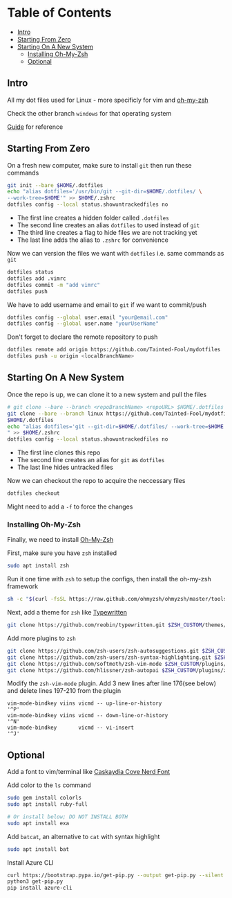 # Table of Contents

* [Intro](#intro)
* [Starting From Zero](#starting-from-zero)
* [Starting On A New System](#starting-on-a-new-system)
  * [Installing Oh-My-Zsh](#installing-oh-my-zsh)
  * [Optional](#optional)

## Intro

All my dot files used for Linux - more specificly for vim and [oh-my-zsh](#installing-oh-my-zsh)

Check the other branch `windows` for that operating system

[Guide](https://www.atlassian.com/git/tutorials/dotfiles) for reference

## Starting From Zero

On a fresh new computer, make sure to install `git` then run these commands

```bash
git init --bare $HOME/.dotfiles
echo "alias dotfiles='/usr/bin/git --git-dir=$HOME/.dotfiles/ \
--work-tree=$HOME'" >> $HOME/.zshrc
dotfiles config --local status.showuntrackedfiles no
```

* The first line creates a hidden folder called `.dotfiles`
* The second line creates an alias `dotfiles` to used instead of `git`
* The third line creates a flag to hide files we are not tracking yet
* The last line adds the alias to `.zshrc` for convenience

Now we can version the files we want with `dotfiles` i.e. same commands as `git`

```bash
dotfiles status
dotfiles add .vimrc
dotfiles commit -m "add vimrc"
dotfiles push
```

We have to add username and email to `git` if we want to commit/push

```bash
dotfiles config --global user.email "your@email.com"
dotfiles config --global user.name "yourUserName"
```

Don't forget to declare the remote repository to push

```bash
dotfiles remote add origin https://github.com/Tainted-Fool/mydotfiles
dotfiles push -u origin <localBranchName>
```

## Starting On A New System

Once the repo is up, we can clone it to a new system and pull the files

```bash
# git clone --bare --branch <repoBranchName> <repoURL> $HOME/.dotfiles 
git clone --bare --branch linux https://github.com/Tainted-Fool/mydotfiles \
$HOME/.dotfiles 
echo "alias dotfiles='git --git-dir=$HOME/.dotfiles/ --work-tree=$HOME' \
" >> $HOME/.zshrc
dotfiles config --local status.showuntrackedfiles no
```

* The first line clones this repo
* The second line creates an alias for `git` as `dotfiles`
* The last line hides untracked files

Now we can checkout the repo to acquire the neccessary files

```bash
dotfiles checkout
```

Might need to add a `-f` to force the changes

### Installing Oh-My-Zsh

Finally, we need to install [Oh-My-Zsh](https://ohmyz.sh/)

First, make sure you have `zsh` installed

```bash
sudo apt install zsh
```

Run it one time with `zsh` to setup the configs, then install the oh-my-zsh framework

```bash
sh -c "$(curl -fsSL https://raw.github.com/ohmyzsh/ohmyzsh/master/tools/install.sh)"
```

Next, add a theme for `zsh` like [Typewritten](https://github.com/reobin/typewritten)

```bash
git clone https://github.com/reobin/typewritten.git $ZSH_CUSTOM/themes/typewritten
```

Add more plugins to `zsh`

```bash
git clone https://github.com/zsh-users/zsh-autosuggestions.git $ZSH_CUSTOM/plugins/zsh-autosuggestions
git clone https://github.com/zsh-users/zsh-syntax-highlighting.git $ZSH_CUSTOM/plugins/zsh-syntax-highlighting
git clone https://github.com/softmoth/zsh-vim-mode $ZSH_CUSTOM/plugins/zsh-vim-mode
git clone https://github.com/hlissner/zsh-autopai $ZSH_CUSTOM/plugins/zsh-autopair
```

Modify the `zsh-vim-mode` plugin. Add 3 new lines after line 176(see below) and
delete lines 197-210 from the plugin

```vim
vim-mode-bindkey viins vicmd -- up-line-or-history                 '^P'
vim-mode-bindkey viins vicmd -- down-line-or-history               '^N'
vim-mode-bindkey       vicmd -- vi-insert                          '^J'
```

## Optional

Add a font to vim/terminal like [Caskaydia Cove Nerd Font](https://www.nerdfonts.com/font-downloads)

Add color to the `ls` command

```bash
sudo gem install colorls
sudo apt install ruby-full

# Or install below; DO NOT INSTALL BOTH
sudo apt install exa
```

Add `batcat`, an alternative to `cat` with syntax highlight

```bash
sudo apt install bat
```

Install Azure CLI

```bash
curl https://bootstrap.pypa.io/get-pip.py --output get-pip.py --silent
python3 get-pip.py
pip install azure-cli
```
